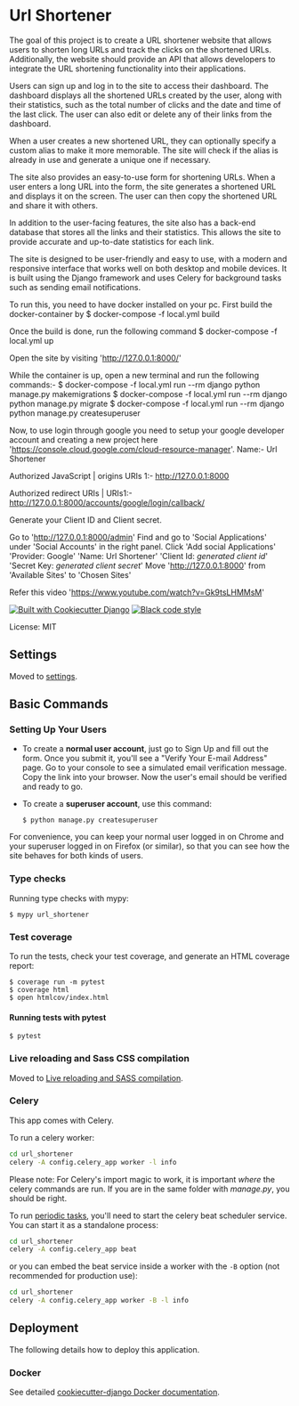 # Url Shortener

The goal of this project is to create a URL shortener website that allows users to shorten long URLs and track the clicks on the shortened URLs. Additionally, the website should provide an API that allows developers to integrate the URL shortening functionality into their applications.

Users can sign up and log in to the site to access their dashboard. The dashboard displays all the shortened URLs created by the user, along with their statistics, such as the total number of clicks and the date and time of the last click. The user can also edit or delete any of their links from the dashboard.

When a user creates a new shortened URL, they can optionally specify a custom alias to make it more memorable. The site will check if the alias is already in use and generate a unique one if necessary.

The site also provides an easy-to-use form for shortening URLs. When a user enters a long URL into the form, the site generates a shortened URL and displays it on the screen. The user can then copy the shortened URL and share it with others.

In addition to the user-facing features, the site also has a back-end database that stores all the links and their statistics. This allows the site to provide accurate and up-to-date statistics for each link.

The site is designed to be user-friendly and easy to use, with a modern and responsive interface that works well on both desktop and mobile devices. It is built using the Django framework and uses Celery for background tasks such as sending email notifications.








To run this, you need to have docker installed on your pc.
First build the docker-container by 
        $ docker-compose -f local.yml build
 
Once the build is done, run the following command
        $ docker-compose -f local.yml up
        
Open the site by visiting 'http://127.0.0.1:8000/'

While the container is up, open a new terminal and run the following commands:- 
        $ docker-compose -f local.yml run --rm django python manage.py makemigrations
        $ docker-compose -f local.yml run --rm django python manage.py migrate
        $ docker-compose -f local.yml run --rm django python manage.py createsuperuser
        
Now, to use login through google you need to setup your google developer account and creating a new project here 'https://console.cloud.google.com/cloud-resource-manager'.
Name:- Url Shortener

Authorized JavaScript | origins URIs 1:- http://127.0.0.1:8000

Authorized redirect URIs | URIs1:- http://127.0.0.1:8000/accounts/google/login/callback/

Generate your Client ID and Client secret.

Go to 'http://127.0.0.1:8000/admin'
Find and go to 'Social Applications' under 'Social Accounts' in the right panel.
Click 'Add social Applications'
'Provider: Google'
'Name: Url Shortener'
'Client Id: *generated client id*'
'Secret Key: *generated client secret*'
Move 'http://127.0.0.1:8000' from 'Available Sites' to 'Chosen Sites'

Refer this video 'https://www.youtube.com/watch?v=Gk9tsLHMMsM'








[![Built with Cookiecutter Django](https://img.shields.io/badge/built%20with-Cookiecutter%20Django-ff69b4.svg?logo=cookiecutter)](https://github.com/cookiecutter/cookiecutter-django/)
[![Black code style](https://img.shields.io/badge/code%20style-black-000000.svg)](https://github.com/ambv/black)

License: MIT

## Settings

Moved to [settings](http://cookiecutter-django.readthedocs.io/en/latest/settings.html).

## Basic Commands

### Setting Up Your Users

-   To create a **normal user account**, just go to Sign Up and fill out the form. Once you submit it, you'll see a "Verify Your E-mail Address" page. Go to your console to see a simulated email verification message. Copy the link into your browser. Now the user's email should be verified and ready to go.

-   To create a **superuser account**, use this command:

        $ python manage.py createsuperuser

For convenience, you can keep your normal user logged in on Chrome and your superuser logged in on Firefox (or similar), so that you can see how the site behaves for both kinds of users.

### Type checks

Running type checks with mypy:

    $ mypy url_shortener

### Test coverage

To run the tests, check your test coverage, and generate an HTML coverage report:

    $ coverage run -m pytest
    $ coverage html
    $ open htmlcov/index.html

#### Running tests with pytest

    $ pytest

### Live reloading and Sass CSS compilation

Moved to [Live reloading and SASS compilation](https://cookiecutter-django.readthedocs.io/en/latest/developing-locally.html#sass-compilation-live-reloading).

### Celery

This app comes with Celery.

To run a celery worker:

``` bash
cd url_shortener
celery -A config.celery_app worker -l info
```

Please note: For Celery's import magic to work, it is important *where* the celery commands are run. If you are in the same folder with *manage.py*, you should be right.

To run [periodic tasks](https://docs.celeryq.dev/en/stable/userguide/periodic-tasks.html), you'll need to start the celery beat scheduler service. You can start it as a standalone process:

``` bash
cd url_shortener
celery -A config.celery_app beat
```

or you can embed the beat service inside a worker with the `-B` option (not recommended for production use):

``` bash
cd url_shortener
celery -A config.celery_app worker -B -l info
```

## Deployment

The following details how to deploy this application.

### Docker

See detailed [cookiecutter-django Docker documentation](http://cookiecutter-django.readthedocs.io/en/latest/deployment-with-docker.html).

